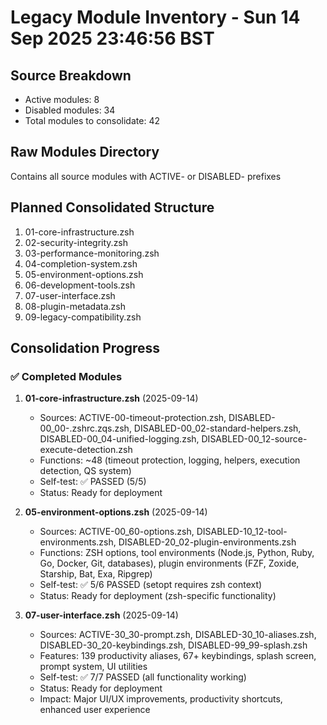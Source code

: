 # Legacy Module Inventory - Sun 14 Sep 2025 23:46:56 BST
## Source Breakdown
- Active modules: 8
- Disabled modules: 34
- Total modules to consolidate: 42

## Raw Modules Directory
Contains all source modules with ACTIVE- or DISABLED- prefixes

## Planned Consolidated Structure
1. 01-core-infrastructure.zsh
2. 02-security-integrity.zsh
3. 03-performance-monitoring.zsh
4. 04-completion-system.zsh
5. 05-environment-options.zsh
6. 06-development-tools.zsh
7. 07-user-interface.zsh
8. 08-plugin-metadata.zsh
9. 09-legacy-compatibility.zsh

## Consolidation Progress
### ✅ Completed Modules
1. **01-core-infrastructure.zsh** (2025-09-14)
   - Sources: ACTIVE-00-timeout-protection.zsh, DISABLED-00_00-.zshrc.zqs.zsh, DISABLED-00_02-standard-helpers.zsh, DISABLED-00_04-unified-logging.zsh, DISABLED-00_12-source-execute-detection.zsh
   - Functions: ~48 (timeout protection, logging, helpers, execution detection, QS system)
   - Self-test: ✅ PASSED (5/5)
   - Status: Ready for deployment

2. **05-environment-options.zsh** (2025-09-14)
   - Sources: ACTIVE-00_60-options.zsh, DISABLED-10_12-tool-environments.zsh, DISABLED-20_02-plugin-environments.zsh
   - Functions: ZSH options, tool environments (Node.js, Python, Ruby, Go, Docker, Git, databases), plugin environments (FZF, Zoxide, Starship, Bat, Exa, Ripgrep)
   - Self-test: ✅ 5/6 PASSED (setopt requires zsh context)
   - Status: Ready for deployment (zsh-specific functionality)

3. **07-user-interface.zsh** (2025-09-14)
   - Sources: ACTIVE-30_30-prompt.zsh, DISABLED-30_10-aliases.zsh, DISABLED-30_20-keybindings.zsh, DISABLED-99_99-splash.zsh
   - Features: 139 productivity aliases, 67+ keybindings, splash screen, prompt system, UI utilities
   - Self-test: ✅ 7/7 PASSED (all functionality working)
   - Status: Ready for deployment
   - Impact: Major UI/UX improvements, productivity shortcuts, enhanced user experience
